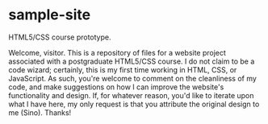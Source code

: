 # sample-site
HTML5/CSS course prototype.
<!DOCTYPE cleartext>
Welcome, visitor. This is a repository of files for a website project associated with a postgraduate HTML5/CSS course. I do not claim to be a code wizard; certainly, this is my first time working in HTML, CSS, or JavaScript. As such, you're welcome to comment on the cleanliness of my code, and make suggestions on how I can improve the website's functionality and design. If, for whatever reason, you'd like to iterate upon what I have here, my only request is that you attribute the original design to me (Sino). Thanks!
